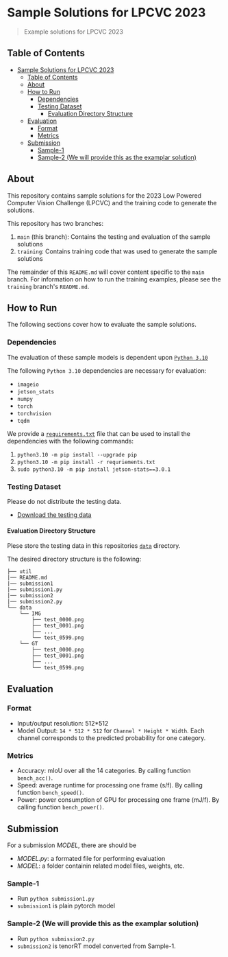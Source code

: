 # Sample Solutions for LPCVC 2023

> Example solutions for LPCVC 2023

## Table of Contents

- [Sample Solutions for LPCVC 2023](#sample-solutions-for-lpcvc-2023)
  - [Table of Contents](#table-of-contents)
  - [About](#about)
  - [How to Run](#how-to-run)
    - [Dependencies](#dependencies)
    - [Testing Dataset](#testing-dataset)
      - [Evaluation Directory Structure](#evaluation-directory-structure)
  - [Evaluation](#evaluation)
    - [Format](#format)
    - [Metrics](#metrics)
  - [Submission](#submission)
    - [Sample-1](#sample-1)
    - [Sample-2 (We will provide this as the examplar solution)](#sample-2-we-will-provide-this-as-the-examplar-solution)

## About

This repository contains sample solutions for the 2023 Low Powered Computer
Vision Challenge (LPCVC) and the training code to generate the solutions.

This repository has two branches:

1. `main` (this branch): Contains the testing and evaluation of the sample
   solutions
1. `training`: Contains training code that was used to generate the sample
   solutions

The remainder of this `README.md` will cover content specific to the `main`
branch. For information on how to run the training examples, please see the
`training` branch's `README.md`.

## How to Run

The following sections cover how to evaluate the sample solutions.

### Dependencies

The evaluation of these sample models is dependent upon
[`Python 3.10`](https://www.python.org/downloads/release/python-3109/)

The following `Python 3.10` dependencies are necessary for evaluation:

- `imageio`
- `jetson_stats`
- `numpy`
- `torch`
- `torchvision`
- `tqdm`

We provide a [`requirements.txt`](requirements.txt) file that can be used to
install the dependencies with the following commands:

1. `python3.10 -m pip install --upgrade pip`
1. `python3.10 -m pip install -r requriements.txt`
1. `sudo python3.10 -m pip install jetson-stats==3.0.1`

### Testing Dataset

Please do not distribute the testing data.

- [Download the testing data](https://drive.google.com/file/d/1cXHE2TKSqbl4u1haTGhBhwcUkt_RUhsl/view?usp=share_link)

#### Evaluation Directory Structure

Plese store the testing data in this repositories [`data`](data/) directory.

The desired directory structure is the following:

```shell
├── util
|── README.md
|── submission1
|── submission1.py
|── submission2
|── submission2.py
└── data
    └── IMG
        ├── test_0000.png
        ├── test_0001.png
        ├── ...
        └── test_0599.png
    └── GT
        ├── test_0000.png
        ├── test_0001.png
        ├── ...
        └── test_0599.png
```

## Evaluation

### Format

- Input/output resolution: 512\*512
- Model Output: `14 * 512 * 512` for `Channel * Height * Width`. Each channel
  corresponds to the predicted probability for one category.

### Metrics

- Accuracy: mIoU over all the 14 categories. By calling function `bench_acc()`.
- Speed: average runtime for processing one frame (s/f). By calling function
  `bench_speed()`.
- Power: power consumption of GPU for processing one frame (mJ/f). By calling
  function `bench_power()`.

## Submission

For a submission *MODEL*, there are should be

- *MODEL.py*: a formated file for performing evaluation
- *MODEL*: a folder containin related model files, weights, etc.

### Sample-1

- Run `python submission1.py`
- `submission1` is plain pytorch model

### Sample-2 (We will provide this as the examplar solution)

- Run `python submission2.py`
- `submission2` is tenorRT model converted from Sample-1.
